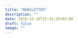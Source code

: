 ```yaml
---
title: "NEWSLETTER"
description: ""
date: 2018-12-16T15:31:35+01:00
draft: false
image: ""
---
```


